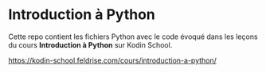 # Introduction à Python
Cette repo contient les fichiers Python avec le code évoqué dans les leçons du cours __Introduction à Python__ sur Kodin School.

https://kodin-school.feldrise.com/cours/introduction-a-python/
